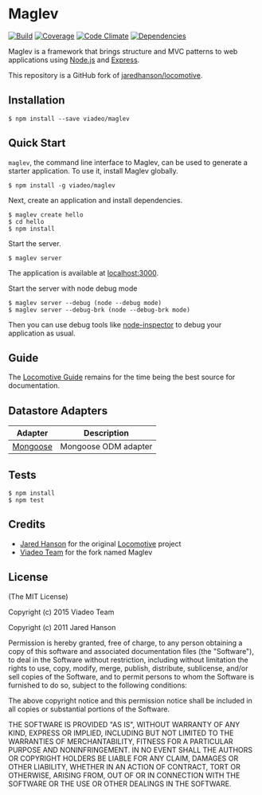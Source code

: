 # Maglev

[![Build](https://circleci.com/gh/viadeo/maglev.svg?style=shield)](https://circleci.com/gh/viadeo/maglev)
[![Coverage](https://codeclimate.com/github/viadeo/maglev/badges/coverage.svg)](https://codeclimate.com/github/viadeo/maglev)
[![Code Climate](https://codeclimate.com/github/viadeo/maglev/badges/gpa.svg)](https://codeclimate.com/github/viadeo/maglev)
[![Dependencies](https://david-dm.org/viadeo/maglev.svg)](https://david-dm.org/viadeo/maglev)

Maglev is a framework that brings structure and MVC patterns to web
applications using [Node.js](http://nodejs.org) and [Express](http://expressjs.com/).

This repository is a GitHub fork of [jaredhanson/locomotive](https://github.com/jaredhanson/locomotive).

## Installation

    $ npm install --save viadeo/maglev

## Quick Start

`maglev`, the command line interface to Maglev, can be used to generate a
starter application. To use it, install Maglev globally.

    $ npm install -g viadeo/maglev

Next, create an application and install dependencies.

    $ maglev create hello
    $ cd hello
    $ npm install

Start the server.

    $ maglev server

The application is available at [localhost:3000](http://localhost:3000).

Start the server with node debug mode

	$ maglev server --debug (node --debug mode)
	$ maglev server --debug-brk (node --debug-brk mode)

Then you can use debug tools like [node-inspector](https://github.com/dannycoates/node-inspector) to debug your application as usual.

## Guide

The [Locomotive Guide](http://locomotivejs.org/guide/) remains for the time being
the best source for documentation.

## Datastore Adapters

| Adapter                                                       | Description          |
| ------------------------------------------------------------- |:--------------------:|
| [Mongoose](https://github.com/jaredhanson/locomotive-mongoose)| Mongoose ODM adapter |

## Tests

    $ npm install
    $ npm test

## Credits

  - [Jared Hanson](http://github.com/jaredhanson) for the original [Locomotive](http://locomotivejs.org/) project
  - [Viadeo Team](http://github.com/viadeo) for the fork named Maglev

## License

(The MIT License)

Copyright (c) 2015 Viadeo Team

Copyright (c) 2011 Jared Hanson

Permission is hereby granted, free of charge, to any person obtaining a copy of
this software and associated documentation files (the "Software"), to deal in
the Software without restriction, including without limitation the rights to
use, copy, modify, merge, publish, distribute, sublicense, and/or sell copies of
the Software, and to permit persons to whom the Software is furnished to do so,
subject to the following conditions:

The above copyright notice and this permission notice shall be included in all
copies or substantial portions of the Software.

THE SOFTWARE IS PROVIDED "AS IS", WITHOUT WARRANTY OF ANY KIND, EXPRESS OR
IMPLIED, INCLUDING BUT NOT LIMITED TO THE WARRANTIES OF MERCHANTABILITY, FITNESS
FOR A PARTICULAR PURPOSE AND NONINFRINGEMENT. IN NO EVENT SHALL THE AUTHORS OR
COPYRIGHT HOLDERS BE LIABLE FOR ANY CLAIM, DAMAGES OR OTHER LIABILITY, WHETHER
IN AN ACTION OF CONTRACT, TORT OR OTHERWISE, ARISING FROM, OUT OF OR IN
CONNECTION WITH THE SOFTWARE OR THE USE OR OTHER DEALINGS IN THE SOFTWARE.
